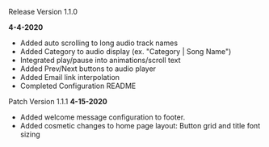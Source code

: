 Release Version 1.1.0

**4-4-2020**
- Added auto scrolling to long audio track names
- Added Category to audio display (ex. "Category | Song Name")
- Integrated play/pause into animations/scroll text
- Added Prev/Next buttons to audio player
- Added Email link interpolation
- Completed Configuration README

Patch Version 1.1.1
**4-15-2020**
- Added welcome message configuration to footer.
- Added cosmetic changes to home page layout: Button grid and title font sizing